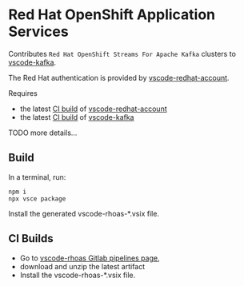 # Red Hat OpenShift Application Services

Contributes `Red Hat OpenShift Streams For Apache Kafka` clusters to [vscode-kafka](https://marketplace.visualstudio.com/items?itemName=jeppeandersen.vscode-kafka).

The Red Hat authentication is provided by [vscode-redhat-account](https://github.com/redhat-developer/vscode-redhat-account).

Requires 
- the latest [CI build](https://github.com/redhat-developer/vscode-redhat-account/actions?query=is%3Asuccess+branch%3Amain) of [vscode-redhat-account](https://github.com/redhat-developer/vscode-redhat-account/)
- the latest [CI build](https://github.com/jlandersen/vscode-kafka/actions/workflows/ci.yml) of [vscode-kafka](https://github.com/jlandersen/vscode-kafka/)

TODO more details...

## Build
In a terminal, run:
```
npm i
npx vsce package
```

Install the generated vscode-rhoas-*.vsix file.

## CI Builds
- Go to [vscode-rhoas Gitlab pipelines page](https://gitlab.cee.redhat.com/beaverama/vscode-rhoas/-/pipelines?page=1&scope=all&status=success&ref=main), 
- download and unzip the latest artifact
- Install the vscode-rhoas-*.vsix file.